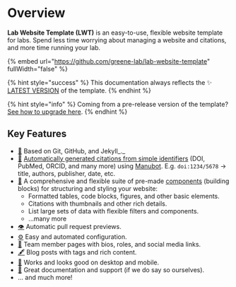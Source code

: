 # Overview

**Lab Website Template (LWT)** is an easy-to-use, flexible website template for labs. Spend less time worrying about managing a website and citations, and more time running your lab.

{% embed url="https://github.com/greene-lab/lab-website-template" fullWidth="false" %}

{% hint style="success" %}
This documentation always reflects the ✨ [LATEST VERSION](https://github.com/greenelab/lab-website-template/blob/main/CITATION.cff) of the template.
{% endhint %}

{% hint style="info" %}
Coming from a pre-release version of the template? [See how to upgrade here](advanced/update-your-template.md).
{% endhint %}

## Key Features

* [🤖](https://emojipedia.org/robot/) Based on Git, GitHub, and Jekyll_._
* [📜](https://emojipedia.org/scroll/) [Automatically generated citations from simple identifiers](basics/citations.md) (DOI, PubMed, ORCID, and many more) using [Manubot](https://manubot.org/). E.g. `doi:1234/5678` -> title, authors, publisher, date, etc.
* [🧱](https://emojipedia.org/brick/) A comprehensive and flexible suite of pre-made [components](basics/components/) (building blocks) for structuring and styling your website:
  * Formatted tables, code blocks, figures, and other basic elements.
  * Citations with thumbnails and other rich details.
  * List large sets of data with flexible filters and components.
  * ...many more
* [👁️](https://emojipedia.org/eye/) Automatic pull request previews.
* [⚙️](https://emojipedia.org/gear/) Easy and automated configuration.
* [👥](https://emojipedia.org/busts-in-silhouette/) Team member pages with bios, roles, and social media links.
* [🖋️](https://emojipedia.org/fountain-pen/) Blog posts with tags and rich content.
* [📱](https://emojipedia.org/mobile-phone/) Works and looks good on desktop and mobile.
* [🤝](https://emojipedia.org/handshake/) Great documentation and support (if we do say so ourselves).
* ... and much more!
